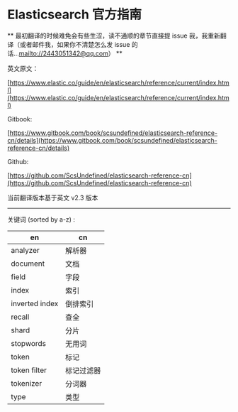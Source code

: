 # Elasticsearch 官方指南

** 最初翻译的时候难免会有些生涩，读不通顺的章节直接提 issue 我，我重新翻译（或者邮件我，如果你不清楚怎么发 issue 的话...<a href="mailto://2443051342@qq.com">mailto://2443051342@qq.com</a>） **

英文原文：

[https://www.elastic.co/guide/en/elasticsearch/reference/current/index.html](https://www.elastic.co/guide/en/elasticsearch/reference/current/index.html) 

Gitbook:

[https://www.gitbook.com/book/scsundefined/elasticsearch-reference-cn/details](https://www.gitbook.com/book/scsundefined/elasticsearch-reference-cn/details)

Github:

[https://github.com/ScsUndefined/elasticsearch-reference-cn](https://github.com/ScsUndefined/elasticsearch-reference-cn)

当前翻译版本基于英文 v2.3 版本

***

关键词 (sorted by a-z) :

| en | cn |
| -- | -- |
| analyzer | 解析器 |
| document | 文档  |
| field | 字段 |
| index | 索引 |
| inverted index | 倒排索引 |
| recall | 查全 |
| shard | 分片 |
| stopwords | 无用词 |
| token | 标记 |
| token filter | 标记过滤器 |
| tokenizer | 分词器 |
| type | 类型 |



